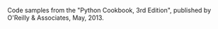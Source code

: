Code samples from the "Python Cookbook, 3rd Edition", published by O'Reilly &amp; Associates, May, 2013. 

